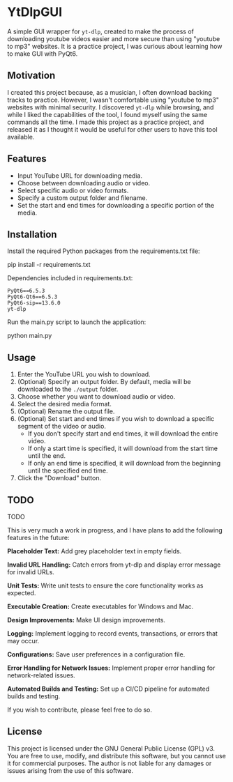 # YtDlpGUI

A simple GUI wrapper for `yt-dlp`, created to make the process of downloading youtube videos easier and more secure than using "youtube to mp3" websites.
It is a practice project, I was curious about learning how to make GUI with PyQt6.

## Motivation

I created this project because, as a musician, I often download backing tracks to practice. However, I wasn't comfortable using "youtube to mp3" websites with minimal security. I discovered `yt-dlp` while browsing, and while I liked the capabilities of the tool, I found myself using the same commands all the time. I made this project as a practice project, and released it as I thought it would be useful for other users to have this tool available.

## Features

- Input YouTube URL for downloading media.
- Choose between downloading audio or video.
- Select specific audio or video formats.
- Specify a custom output folder and filename.
- Set the start and end times for downloading a specific portion of the media.

## Installation

Install the required Python packages from the requirements.txt file:

pip install -r requirements.txt

Dependencies included in requirements.txt:

    PyQt6==6.5.3
    PyQt6-Qt6==6.5.3
    PyQt6-sip==13.6.0
    yt-dlp

Run the main.py script to launch the application:

python main.py


## Usage

1. Enter the YouTube URL you wish to download.
2. (Optional) Specify an output folder. By default, media will be downloaded to the `./output` folder.
3. Choose whether you want to download audio or video.
4. Select the desired media format.
5. (Optional) Rename the output file.
6. (Optional) Set start and end times if you wish to download a specific segment of the video or audio. 
   - If you don't specify start and end times, it will download the entire video. 
   - If only a start time is specified, it will download from the start time until the end. 
   - If only an end time is specified, it will download from the beginning until the specified end time.
7. Click the "Download" button.


## TODO

TODO

This is very much a work in progress, and I have plans to add the following features in the future:

**Placeholder Text:**
Add grey placeholder text in empty fields.

**Invalid URL Handling:**
Catch errors from yt-dlp and display error message for invalid URLs.

**Unit Tests:**
Write unit tests to ensure the core functionality works as expected.

**Executable Creation:**
Create executables for Windows and Mac.

**Design Improvements:**
Make UI design improvements.

**Logging:**
Implement logging to record events, transactions, or errors that may occur.

**Configurations:**
Save user preferences in a configuration file.

**Error Handling for Network Issues:**
Implement proper error handling for network-related issues.

**Automated Builds and Testing:**
Set up a CI/CD pipeline for automated builds and testing.


If you wish to contribute, please feel free to do so.

## License

This project is licensed under the GNU General Public License (GPL) v3. 
You are free to use, modify, and distribute this software, but you cannot use it for commercial purposes. 
The author is not liable for any damages or issues arising from the use of this software.
